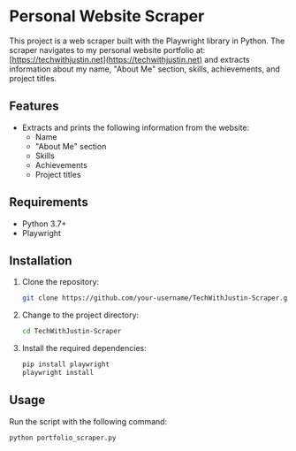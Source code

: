# Personal Website Scraper

This project is a web scraper built with the Playwright library in Python. The scraper navigates to my personal website portfolio at: [https://techwithjustin.net](https://techwithjustin.net) and extracts information about my name, "About Me" section, skills, achievements, and project titles.

## Features

- Extracts and prints the following information from the website:
  - Name
  - "About Me" section
  - Skills
  - Achievements
  - Project titles

## Requirements

- Python 3.7+
- Playwright

## Installation

1. Clone the repository:
    ```sh
    git clone https://github.com/your-username/TechWithJustin-Scraper.git
    ```
2. Change to the project directory:
    ```sh
    cd TechWithJustin-Scraper
    ```
3. Install the required dependencies:
    ```sh
    pip install playwright
    playwright install
    ```

## Usage

Run the script with the following command:

```sh
python portfolio_scraper.py
